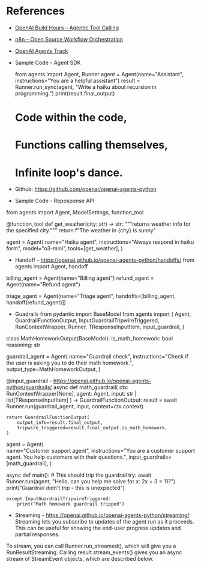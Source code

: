 # References

- [OpenAI Build Hours – Agentic Tool Calling](https://github.com/openai/build-hours/tree/main/12-agentic-tool-calling)  
- [n8n – Open Source Workflow Orchestration](https://github.com/n8n-io/n8n)  
- [OpenAI Agents Track](https://developers.openai.com/tracks/building-agents/?utm_source=chatgpt.com)  

- Sample Code - Agent SDK

	from agents import Agent, Runner
	agent = Agent(name="Assistant", instructions="You are a helpful assistant")
	result = Runner.run_sync(agent, "Write a haiku about recursion in programming.")
	print(result.final_output)

	# Code within the code,
	# Functions calling themselves,
	# Infinite loop's dance.
	
- Github: https://github.com/openai/openai-agents-python

- Sample Code - Reposponse API

from agents import Agent, ModelSettings, function_tool

@function_tool
def get_weather(city: str) -> str:
    """returns weather info for the specified city."""
    return f"The weather in {city} is sunny"

agent = Agent(
    name="Haiku agent",
    instructions="Always respond in haiku form",
    model="o3-mini",
    tools=[get_weather],
)


- Handoff - https://openai.github.io/openai-agents-python/handoffs/
from agents import Agent, handoff

billing_agent = Agent(name="Billing agent")
refund_agent = Agent(name="Refund agent")


triage_agent = Agent(name="Triage agent", handoffs=[billing_agent, handoff(refund_agent)])

- Guadrails 
from pydantic import BaseModel
from agents import (
    Agent,
    GuardrailFunctionOutput,
    InputGuardrailTripwireTriggered,
    RunContextWrapper,
    Runner,
    TResponseInputItem,
    input_guardrail,
)

class MathHomeworkOutput(BaseModel):
    is_math_homework: bool
    reasoning: str

guardrail_agent = Agent( 
    name="Guardrail check",
    instructions="Check if the user is asking you to do their math homework.",
    output_type=MathHomeworkOutput,
)


@input_guardrail - https://openai.github.io/openai-agents-python/guardrails/
async def math_guardrail( 
    ctx: RunContextWrapper[None], agent: Agent, input: str | list[TResponseInputItem]
) -> GuardrailFunctionOutput:
    result = await Runner.run(guardrail_agent, input, context=ctx.context)

    return GuardrailFunctionOutput(
        output_info=result.final_output, 
        tripwire_triggered=result.final_output.is_math_homework,
    )


agent = Agent(  
    name="Customer support agent",
    instructions="You are a customer support agent. You help customers with their questions.",
    input_guardrails=[math_guardrail],
)

async def main():
    # This should trip the guardrail
    try:
        await Runner.run(agent, "Hello, can you help me solve for x: 2x + 3 = 11?")
        print("Guardrail didn't trip - this is unexpected")

    except InputGuardrailTripwireTriggered:
        print("Math homework guardrail tripped")


- Streaming - https://openai.github.io/openai-agents-python/streaming/
Streaming lets you subscribe to updates of the agent run as it proceeds. This can be useful for showing the end-user progress updates and partial responses.

To stream, you can call Runner.run_streamed(), which will give you a RunResultStreaming. Calling result.stream_events() gives you an async stream of StreamEvent objects, which are described below.